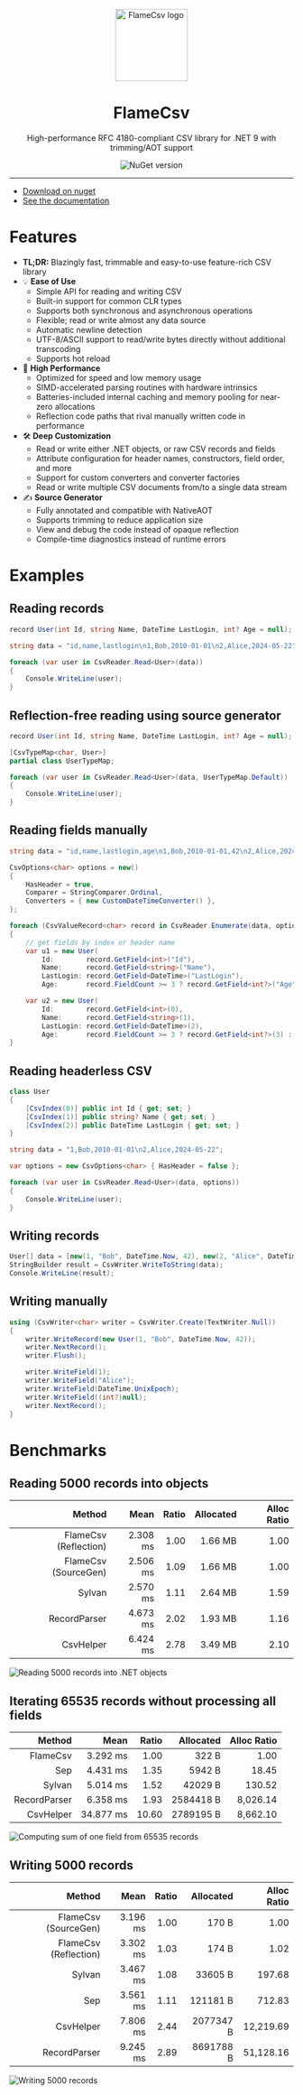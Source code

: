 <p align="center">
  <img
    width="128"
    height="128"
    title="FlameCsv logo"
    src="docs/data/logo.png" />
  <h1 align="center">FlameCsv</h1>
  <p align="center">High-performance RFC 4180-compliant CSV library for .NET 9 with trimming/AOT support</p>
  <p align="center" style="text-decoration:none">
    <a href="https://www.nuget.org/packages/FlameCsv/" target="_blank" style="text-decoration:none">
      <img src="https://img.shields.io/nuget/v/FlameCsv" alt="NuGet version" style="text-decoration:none"/>
    </a>
  </p>
</p>

---

- [Download on nuget](https://www.nuget.org/packages/FlameCsv/)
- [See the documentation](https://ovska.github.io/FlameCsv/)

# Features
- **TL;DR:** Blazingly fast, trimmable and easy-to-use feature-rich CSV library
- 💡 **Ease of Use**
  - Simple API for reading and writing CSV
  - Built-in support for common CLR types
  - Supports both synchronous and asynchronous operations
  - Flexible; read or write almost any data source
  - Automatic newline detection
  - UTF-8/ASCII support to read/write bytes directly without additional transcoding
  - Supports hot reload
- 🚀 **High Performance**
  - Optimized for speed and low memory usage
  - SIMD-accelerated parsing routines with hardware intrinsics
  - Batteries-included internal caching and memory pooling for near-zero allocations
  - Reflection code paths that rival manually written code in performance
- 🛠️ **Deep Customization**
  - Read or write either .NET objects, or raw CSV records and fields
  - Attribute configuration for header names, constructors, field order, and more
  - Support for custom converters and converter factories
  - Read or write multiple CSV documents from/to a single data stream
- ✍️ **Source Generator**
  - Fully annotated and compatible with NativeAOT
  - Supports trimming to reduce application size
  - View and debug the code instead of opaque reflection
  - Compile-time diagnostics instead of runtime errors

# Examples

## Reading records
```csharp
record User(int Id, string Name, DateTime LastLogin, int? Age = null);

string data = "id,name,lastlogin\n1,Bob,2010-01-01\n2,Alice,2024-05-22";

foreach (var user in CsvReader.Read<User>(data))
{
    Console.WriteLine(user);
}
```

## Reflection-free reading using source generator
```csharp
record User(int Id, string Name, DateTime LastLogin, int? Age = null);

[CsvTypeMap<char, User>]
partial class UserTypeMap;

foreach (var user in CsvReader.Read<User>(data, UserTypeMap.Default))
{
    Console.WriteLine(user);
}
```

## Reading fields manually
```csharp
string data = "id,name,lastlogin,age\n1,Bob,2010-01-01,42\n2,Alice,2024-05-22,\n";

CsvOptions<char> options = new()
{
    HasHeader = true,
    Comparer = StringComparer.Ordinal,
    Converters = { new CustomDateTimeConverter() },
};

foreach (CsvValueRecord<char> record in CsvReader.Enumerate(data, options))
{
    // get fields by index or header name
    var u1 = new User(
        Id:        record.GetField<int>("Id"),
        Name:      record.GetField<string>("Name"),
        LastLogin: record.GetField<DateTime>("LastLogin"),
        Age:       record.FieldCount >= 3 ? record.GetField<int?>("Age") : null);

    var u2 = new User(
        Id:        record.GetField<int>(0),
        Name:      record.GetField<string>(1),
        LastLogin: record.GetField<DateTime>(2),
        Age:       record.FieldCount >= 3 ? record.GetField<int?>(3) : null);
}
```

## Reading headerless CSV
```csharp
class User
{
    [CsvIndex(0)] public int Id { get; set; }
    [CsvIndex(1)] public string? Name { get; set; }
    [CsvIndex(2)] public DateTime LastLogin { get; set; }
}

string data = "1,Bob,2010-01-01\n2,Alice,2024-05-22";

var options = new CsvOptions<char> { HasHeader = false };

foreach (var user in CsvReader.Read<User>(data, options))
{
    Console.WriteLine(user);
}
```

## Writing records
```csharp
User[] data = [new(1, "Bob", DateTime.Now, 42), new(2, "Alice", DateTime.UnixEpoch, null)];
StringBuilder result = CsvWriter.WriteToString(data);
Console.WriteLine(result);
```

## Writing manually
```csharp
using (CsvWriter<char> writer = CsvWriter.Create(TextWriter.Null))
{
    writer.WriteRecord(new User(1, "Bob", DateTime.Now, 42));
    writer.NextRecord();
    writer.Flush();

    writer.WriteField(1);
    writer.WriteField("Alice");
    writer.WriteField(DateTime.UnixEpoch);
    writer.WriteField((int?)null);
    writer.NextRecord();
}
```

# Benchmarks

## Reading 5000 records into objects

| Method                | Mean     |  Ratio | Allocated | Alloc Ratio |
|----------------------:|---------:|-------:|----------:|------------:|
| FlameCsv (Reflection) | 2.308 ms |   1.00 |   1.66 MB |        1.00 |
| FlameCsv (SourceGen)  | 2.506 ms |   1.09 |   1.66 MB |        1.00 |
| Sylvan                | 2.570 ms |   1.11 |   2.64 MB |        1.59 |
| RecordParser          | 4.673 ms |   2.02 |   1.93 MB |        1.16 |
| CsvHelper             | 6.424 ms |   2.78 |   3.49 MB |        2.10 |

<img src="docs/data/charts/read_light.svg" alt="Reading 5000 records into .NET objects" />

## Iterating 65535 records without processing all fields

| Method        | Mean      | Ratio | Allocated | Alloc Ratio |
|--------------:|----------:|------:|----------:|------------:|
| FlameCsv      |  3.292 ms |  1.00 |     322 B |        1.00 |
| Sep           |  4.431 ms |  1.35 |    5942 B |       18.45 |
| Sylvan        |  5.014 ms |  1.52 |   42029 B |      130.52 |
| RecordParser  |  6.358 ms |  1.93 | 2584418 B |    8,026.14 |
| CsvHelper     | 34.877 ms | 10.60 | 2789195 B |    8,662.10 |

<img src="docs/data/charts/peek_light.svg" alt="Computing sum of one field from 65535 records" />

## Writing 5000 records

| Method                | Mean     | Ratio | Allocated | Alloc Ratio |
|----------------------:|---------:|------:|----------:|------------:|
| FlameCsv (SourceGen)  | 3.196 ms |  1.00 |     170 B |        1.00 |
| FlameCsv (Reflection) | 3.302 ms |  1.03 |     174 B |        1.02 |
| Sylvan                | 3.467 ms |  1.08 |   33605 B |      197.68 |
| Sep                   | 3.561 ms |  1.11 |  121181 B |      712.83 |
| CsvHelper             | 7.806 ms |  2.44 | 2077347 B |   12,219.69 |
| RecordParser          | 9.245 ms |  2.89 | 8691788 B |   51,128.16 |

<img src="docs/data/charts/write_light.svg" alt="Writing 5000 records" />
